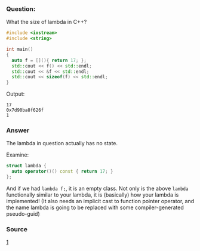 ### Question:

What the size of lambda in C++?

```cpp
#include <iostream>
#include <string>

int main()
{
  auto f = [](){ return 17; };
  std::cout << f() << std::endl;
  std::cout << &f << std::endl;
  std::cout << sizeof(f) << std::endl;
}
```

Output:

```
17
0x7d90ba8f626f
1
```

### Answer

The lambda in question actually has no state.

Examine:

```cpp
struct lambda {
  auto operator()() const { return 17; }
};
```

And if we had `lambda f;`, it is an empty class. Not only is the above `lambda` functionally similar to your lambda, it is (basically) 
how your lambda is implemented! (It also needs an implicit cast to function pointer operator, and the name lambda is going to be replaced 
with some compiler-generated pseudo-guid)


### Source

[1](http://stackoverflow.com/questions/37481767/why-is-the-size-of-a-lambda-1-in-c)


